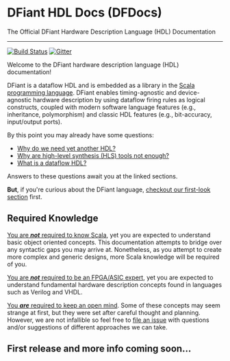 # DFiant HDL Docs (DFDocs)

The Official DFiant Hardware Description Language (HDL) Documentation

---

[![Build Status](https://travis-ci.com/soronpo/DFiant.svg?token=dzwzuUsZuyhzAjyvw87v&branch=master)](https://travis-ci.com/soronpo/DFiant) [![Gitter](https://badges.gitter.im/DFiantHDL/DFiant.svg)](https://gitter.im/DFiantHDL/DFiant?utm_source=badge&utm_medium=badge&utm_campaign=pr-badge&utm_content=badge)

Welcome to the DFiant hardware description language (HDL) documentation! 

DFiant is a dataflow HDL and is embedded as a library in the [Scala programming language](https://www.scala-lang.org/). DFiant enables  timing-agnostic and device-agnostic hardware description by using dataflow firing rules as logical constructs, coupled with modern software language features (e.g., inheritance, polymorphism) and classic HDL features (e.g., bit-accuracy, input/output ports).

By this point you may already have some questions: 

* [Why do we need yet another HDL?](intro/motivation) 
* [Why are high-level synthesis (HLS) tools not enough?](intro/motivation)
* [What is a dataflow HDL?](intro/dataflow-abstraction)

Answers to these questions await you at the linked sections.

**But**, if you're curious about the DFiant language, [checkout our first-look section](intro/first-look) first.



## Required Knowledge

<u>You are ***not*** required to know Scala</u>, yet you are expected to understand basic object oriented concepts. This documentation attempts to bridge over any syntactic gaps you may arrive at. Nonetheless, as you attempt to create more complex and generic designs, more Scala knowledge will be required of you.

<u>You are ***not*** required to be an FPGA/ASIC expert</u>, yet you are expected to understand fundamental hardware description concepts found in languages such as Verilog and VHDL.  

<u>You ***are*** required to keep an open mind</u>. Some of these concepts may seem strange at first, but they were set after careful thought and planning. However, we are not infallible so feel free to [file an issue](https://github.com/DFiantHDL/DFiant/issues) with questions and/or suggestions of different approaches we can take.



## First release and more info coming soon...

